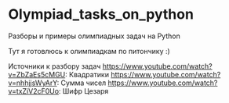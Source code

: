 # Olympiad_tasks_on_python
Разборы и примеры олимпиадных задач на Python 

Тут я готовлюсь к олимпиадкам по питончику :)

Источники к разбору задач 
https://www.youtube.com/watch?v=ZbZaEs5cMGU: Квадратики
https://www.youtube.com/watch?v=nhhjjsWyArY: Сумма чисел
https://www.youtube.com/watch?v=txZiV2cF0Uo: Шифр Цезаря
